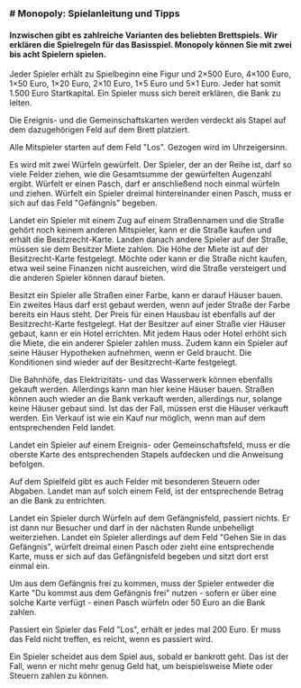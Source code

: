 ### **# Monopoly: Spielanleitung und Tipps**

#### Inzwischen gibt es zahlreiche Varianten des beliebten Brettspiels. Wir erklären die Spielregeln für das Basisspiel. Monopoly können Sie mit zwei bis acht Spielern spielen.

Jeder Spieler erhält zu Spielbeginn eine Figur und 2×500 Euro, 4×100 Euro, 1×50 Euro, 1×20 Euro, 2×10 Euro, 1×5 Euro und 5×1 Euro. 
Jeder hat somit 1.500 Euro Startkapital. Ein Spieler muss sich bereit erklären, die Bank zu leiten.

Die Ereignis- und die Gemeinschaftskarten werden verdeckt als Stapel auf dem dazugehörigen Feld auf dem Brett platziert.

Alle Mitspieler starten auf dem Feld "Los". Gezogen wird im Uhrzeigersinn.

Es wird mit zwei Würfeln gewürfelt. Der Spieler, der an der Reihe ist, darf so viele Felder ziehen, wie die Gesamtsumme der gewürfelten Augenzahl ergibt. Würfelt er einen Pasch, darf er anschließend noch einmal würfeln und ziehen. Würfelt ein Spieler dreimal hintereinander einen Pasch, muss er sich auf das Feld "Gefängnis" begeben.

Landet ein Spieler mit einem Zug auf einem Straßennamen und die Straße gehört noch keinem anderen Mitspieler, kann er die Straße kaufen und erhält die Besitzrecht-Karte. Landen danach andere Spieler auf der Straße, müssen sie dem Besitzer Miete zahlen. Die Höhe der Miete ist auf der Besitzrecht-Karte festgelegt. Möchte oder kann er die Straße nicht kaufen, etwa weil seine Finanzen nicht ausreichen, wird die Straße versteigert und die anderen Spieler können darauf bieten.

Besitzt ein Spieler alle Straßen einer Farbe, kann er darauf Häuser bauen. Ein zweites Haus darf erst gebaut werden, wenn auf jeder Straße der Farbe bereits ein Haus steht. Der Preis für einen Hausbau ist ebenfalls auf der Besitzrecht-Karte festgelegt. Hat der Besitzer auf einer Straße vier Häuser gebaut, kann er ein Hotel errichten. Mit jedem Haus oder Hotel erhöht sich die Miete, die ein anderer Spieler zahlen muss. Zudem kann ein Spieler auf seine Häuser Hypotheken aufnehmen, wenn er Geld braucht. Die Konditionen sind wieder auf der Besitzrecht-Karte festgelegt.

Die Bahnhöfe, das Elektrizitäts- und das Wasserwerk können ebenfalls gekauft werden. Allerdings kann man hier keine Häuser bauen. Straßen können auch wieder an die Bank verkauft werden, allerdings nur, solange keine Häuser gebaut sind. Ist das der Fall, müssen erst die Häuser verkauft werden. Ein Verkauf ist wie ein Kauf nur möglich, wenn man auf dem entsprechenden Feld landet.

Landet ein Spieler auf einem Ereignis- oder Gemeinschaftsfeld, muss er die oberste Karte des entsprechenden Stapels aufdecken und die Anweisung befolgen.

Auf dem Spielfeld gibt es auch Felder mit besonderen Steuern oder Abgaben. Landet man auf solch einem Feld, ist der entsprechende Betrag an die Bank zu entrichten.

Landet ein Spieler durch Würfeln auf dem Gefängnisfeld, passiert nichts. Er ist dann nur Besucher und darf in der nächsten Runde unbehelligt weiterziehen. Landet ein Spieler allerdings auf dem Feld "Gehen Sie in das Gefängnis", würfelt dreimal einen Pasch oder zieht eine entsprechende Karte, muss er sich auf das Gefängnisfeld begeben und sitzt dort erst einmal ein.

Um aus dem Gefängnis frei zu kommen, muss der Spieler entweder die Karte "Du kommst aus dem Gefängnis frei" nutzen - sofern er über eine solche Karte verfügt - einen Pasch würfeln oder 50 Euro an die Bank zahlen.

Passiert ein Spieler das Feld "Los", erhält er jedes mal 200 Euro. Er muss das Feld nicht treffen, es reicht, wenn es passiert wird.

Ein Spieler scheidet aus dem Spiel aus, sobald er bankrott geht. Das ist der Fall, wenn er nicht mehr genug Geld hat, um beispielsweise Miete oder Steuern zahlen zu können.
